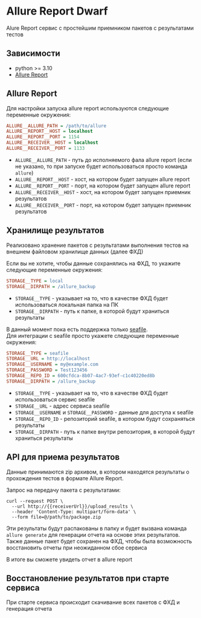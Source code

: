# Allure Report Dwarf

Alure Report сервис с простейшим приемником пакетов с результатами тестов

## Зависимости

* python >= 3.10
* [Allure Report](https://docs.qameta.io/allure-report)

## Allure Report

Для настройки запуска allure report используются следующие переменные окружения:

```ini
ALLURE__ALLURE_PATH = /path/to/allure
ALLURE__REPORT__HOST = localhost
ALLURE__REPORT__PORT = 1154
ALLURE__RECEIVER__HOST = localhost
ALLURE__RECEIVER__PORT = 1133
```

* `ALLURE__ALLURE_PATH` - путь до исполняемого фала allure report (если не указано, то при запуске будет использоваться
  просто команда `allure`)
* `ALLURE__REPORT__HOST` - хост, на котором будет запущен allure report
* `ALLURE__REPORT__PORT` - порт, на котором будет запущен allure report
* `ALLURE__RECEIVER__HOST` - хост, на котором будет запущен приемник результатов
* `ALLURE__RECEIVER__PORT` - порт, на котором будет запущен приемник результатов

## Хранилище результатов

Реализовано хранение пакетов с результатами выполнения тестов на внешнем файловом хранилище данных (далее ФХД)

Если вы не хотите, чтобы данные сохранялись на ФХД, то укажите следующие переменные окружения:

```ini
STORAGE__TYPE = local
STORAGE__DIRPATH = /allure_backup
```

* `STORAGE__TYPE` - указывает на то, что в качестве ФХД будет использоваться локальная папка на ПК
* `STORAGE__DIRPATH` - путь к папке, в которой будут храниться результаты

В данный момент пока есть поддержка только [seafile](https://www.seafile.com).  
Для интеграции с seafile просто укажете следующие переменные окружения:

```ini
STORAGE__TYPE = seafile
STORAGE__URL = http://localhost
STORAGE__USERNAME = my@example.com
STORAGE__PASSWORD = Test123456
STORAGE__REPO_ID = 600cfdca-8b07-4ac7-93ef-c1c40220ed8b
STORAGE__DIRPATH = /allure_backup
```

* `STORAGE__TYPE` - указывает на то, что в качестве ФХД будет использоваться сервис seafile
* `STORAGE__URL` - адрес сервиса seafile
* `STORAGE__USERNAME` и `STORAGE__PASSWORD` - данные для доступа к seafile
* `STORAGE__REPO_ID` - репозиторий seafile, в котором будут сохраняться результаты
* `STORAGE__DIRPATH` - путь к папке внутри репозитория, в которой будут храниться результаты

## API для приема результатов

Данные принимаются zip архивом, в котором находятся результаты о прохождения тестов в формате Allure Report.

Запрос на передачу пакета с результатами:

```commandline
curl --request POST \
  --url http://{{receiverUrl}}/upload_results \
  --header 'Content-Type: multipart/form-data' \
  --form file=@/path/to/package.zip
```

Эти результаты будут распакованы в папку и будет вызвана команда `allure generate` для генерации отчета на основе этих
результатов.
Также данные пакет будет сохранен на ФХД, чтобы была возможность восстановить отчеты при неожиданном сбое сервиса

В итоге вы сможете увидеть отчет в allure report

## Восстановление результатов при старте сервиса

При старте сервиса происходит скачивание всех пакетов с ФХД и генерация отчета
